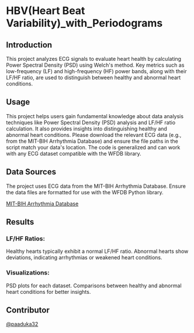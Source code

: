 # HBV(Heart Beat Variability)_with_Periodograms


## Introduction

This project analyzes ECG signals to evaluate heart health by calculating Power Spectral Density (PSD) using Welch's method. Key metrics such as low-frequency (LF) and high-frequency (HF) power bands, along with their LF/HF ratio, are used to distinguish between healthy and abnormal heart conditions.


## Usage

This project helps users gain fundamental knowledge about data analysis techniques like Power Spectral Density (PSD) analysis and LF/HF ratio calculation. It also provides insights into distinguishing healthy and abnormal heart conditions.
Please download the relevant ECG data (e.g., from the MIT-BIH Arrhythmia Database) and ensure the file paths in the script match your data's location. The code is generalized and can work with any ECG dataset compatible with the WFDB library.


## Data Sources

The project uses ECG data from the MIT-BIH Arrhythmia Database. Ensure the data files are formatted for use with the WFDB Python library.

[MIT-BIH Arrhythmia Database](https://www.physionet.org/content/mitdb/1.0.0/)


## Results

### LF/HF Ratios:

Healthy hearts typically exhibit a normal LF/HF ratio.
Abnormal hearts show deviations, indicating arrhythmias or weakened heart conditions.

### Visualizations:

PSD plots for each dataset.
Comparisons between healthy and abnormal heart conditions for better insights.


## Contributor

[@paaduka32](https://github.com/paaduka32)
